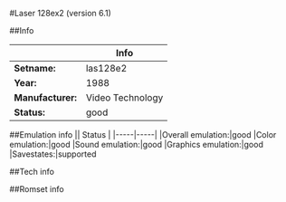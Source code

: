 #Laser 128ex2 (version 6.1)

##Info

||Info|
|-----|-----|
|**Setname:**|las128e2
|**Year:**|1988
|**Manufacturer:**|Video Technology
|**Status:**|good

##Emulation info
|| Status |
|-----|-----|
|Overall emulation:|good
|Color emulation:|good
|Sound emulation:|good
|Graphics emulation:|good
|Savestates:|supported

##Tech info

##Romset info

<!--- START OF EDITED COMMENT DO NOT TOUCH TEXT ABOVE-->
